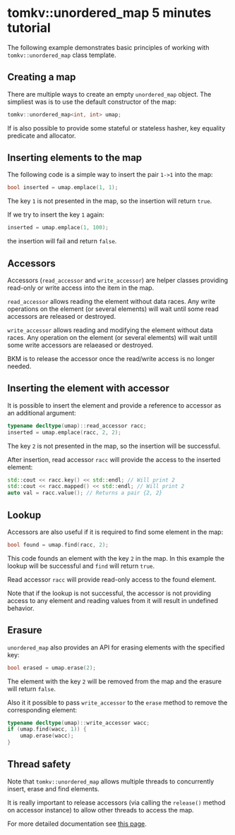 # tomkv::unordered_map 5 minutes tutorial

The following example demonstrates basic principles of working with `tomkv::unordered_map` class template.

## Creating a map

There are multiple ways to create an empty `unordered_map` object. The simpliest was is to use the default constructor of the map:

```cpp
tomkv::unordered_map<int, int> umap;
```

If is also possible to provide some stateful or stateless hasher, key equality predicate and allocator.

## Inserting elements to the map

The following code is a simple way to insert the pair `1->1` into the map:

```cpp
bool inserted = umap.emplace(1, 1);
```

The key `1` is not presented in the map, so the insertion will return `true`.

If we try to insert the key `1` again:

```cpp
inserted = umap.emplace(1, 100);
```

the insertion will fail and return `false`.

## Accessors

Accessors (`read_accessor` and `write_accessor`) are helper classes providing read-only or write access into the item in the map.

`read_accessor` allows reading the element without data races. Any write operations on the element (or several elements) will wait until some read accessors are released or destroyed.

`write_accessor` allows reading and modifying the element without data races. Any operation on the element (or several elements) will wait untill some write accessors are relaeased or destroyed.

BKM is to release the accessor once the read/write access is no longer needed.

## Inserting the element with accessor

It is possible to insert the element and provide a reference to accessor as an additional argument:

```cpp
typename decltype(umap)::read_accessor racc;
inserted = umap.emplace(racc, 2, 2);
```

The key `2` is not presented in the map, so the insertion will be successful.

After insertion, read accessor `racc` will provide the access to the inserted element:

```cpp
std::cout << racc.key() << std::endl; // Will print 2
std::cout << racc.mapped() << std::endl; // Will print 2
auto val = racc.value(); // Returns a pair {2, 2}
```
## Lookup

Accessors are also useful if it is required to find some element in the map:

```cpp
bool found = umap.find(racc, 2);
```

This code founds an element with the key `2` in the map. In this example the lookup will be successful and `find` will return `true`.

Read accessor `racc` will provide read-only access to the found element.

Note that if the lookup is not successful, the accessor is not providing access to any element and reading values from it will result in undefined behavior.

## Erasure

`unordered_map` also provides an API for erasing elements with the specified key:

```cpp
bool erased = umap.erase(2);
```

The element with the key `2` will be removed from the map and the erasure will return `false`.

Also it it possible to pass `write_accessor` to the `erase` method to remove the corresponding element:

```cpp
typename decltype(umap)::write_accessor wacc;
if (umap.find(wacc, 1)) {
    umap.erase(wacc);
}
```
## Thread safety

Note that `tomkv::unordered_map` allows multiple threads to concurrently insert, erase and find elements.

It is really important to release accessors (via calling the `release()` method on accessor instance) to allow other threads to access the map.

For more detailed documentation see [this page](unordered_map.md).
